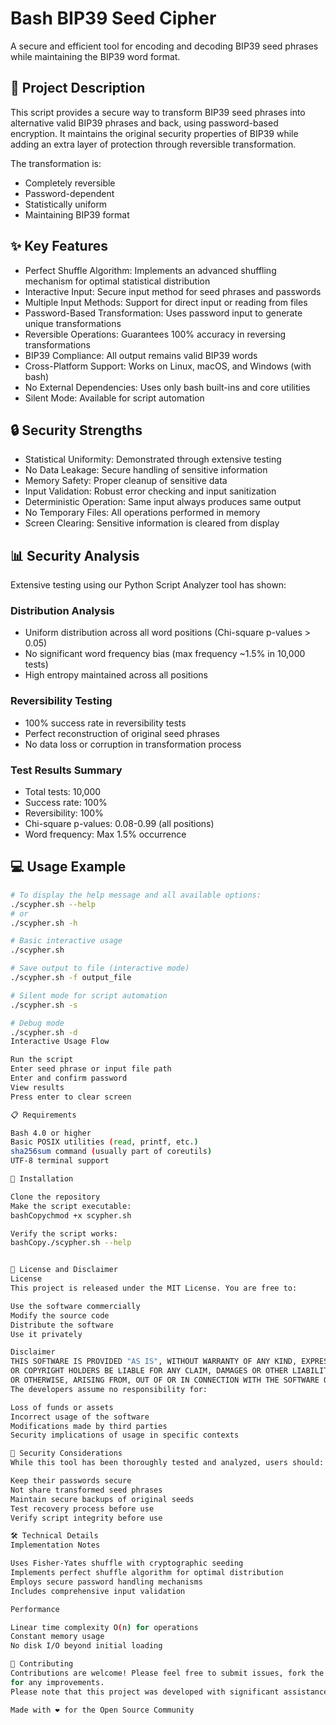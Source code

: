# Bash BIP39 Seed Cipher

A secure and efficient tool for encoding and decoding BIP39 seed phrases while maintaining the BIP39 word format.

## 📝 Project Description

This script provides a secure way to transform BIP39 seed phrases into alternative valid BIP39 phrases and back, using password-based encryption. It maintains the original security properties of BIP39 while adding an extra layer of protection through reversible transformation.

The transformation is:
* Completely reversible
* Password-dependent
* Statistically uniform
* Maintaining BIP39 format

## ✨ Key Features

* Perfect Shuffle Algorithm: Implements an advanced shuffling mechanism for optimal statistical distribution
* Interactive Input: Secure input method for seed phrases and passwords
* Multiple Input Methods: Support for direct input or reading from files
* Password-Based Transformation: Uses password input to generate unique transformations
* Reversible Operations: Guarantees 100% accuracy in reversing transformations
* BIP39 Compliance: All output remains valid BIP39 words
* Cross-Platform Support: Works on Linux, macOS, and Windows (with bash)
* No External Dependencies: Uses only bash built-ins and core utilities
* Silent Mode: Available for script automation

## 🔒 Security Strengths

* Statistical Uniformity: Demonstrated through extensive testing
* No Data Leakage: Secure handling of sensitive information
* Memory Safety: Proper cleanup of sensitive data
* Input Validation: Robust error checking and input sanitization
* Deterministic Operation: Same input always produces same output
* No Temporary Files: All operations performed in memory
* Screen Clearing: Sensitive information is cleared from display

## 📊 Security Analysis

Extensive testing using our Python Script Analyzer tool has shown:

### Distribution Analysis
* Uniform distribution across all word positions (Chi-square p-values > 0.05)
* No significant word frequency bias (max frequency ~1.5% in 10,000 tests)
* High entropy maintained across all positions

### Reversibility Testing
* 100% success rate in reversibility tests
* Perfect reconstruction of original seed phrases
* No data loss or corruption in transformation process

### Test Results Summary
* Total tests: 10,000
* Success rate: 100%
* Reversibility: 100%
* Chi-square p-values: 0.08-0.99 (all positions)
* Word frequency: Max 1.5% occurrence

## 💻 Usage Example

```bash
# To display the help message and all available options:
./scypher.sh --help
# or
./scypher.sh -h

# Basic interactive usage
./scypher.sh

# Save output to file (interactive mode)
./scypher.sh -f output_file

# Silent mode for script automation
./scypher.sh -s

# Debug mode
./scypher.sh -d
Interactive Usage Flow

Run the script
Enter seed phrase or input file path
Enter and confirm password
View results
Press enter to clear screen

📋 Requirements

Bash 4.0 or higher
Basic POSIX utilities (read, printf, etc.)
sha256sum command (usually part of coreutils)
UTF-8 terminal support

🚀 Installation

Clone the repository
Make the script executable:
bashCopychmod +x scypher.sh

Verify the script works:
bashCopy./scypher.sh --help


📜 License and Disclaimer
License
This project is released under the MIT License. You are free to:

Use the software commercially
Modify the source code
Distribute the software
Use it privately

Disclaimer
THIS SOFTWARE IS PROVIDED "AS IS", WITHOUT WARRANTY OF ANY KIND, EXPRESS OR IMPLIED. IN NO EVENT SHALL THE AUTHORS
OR COPYRIGHT HOLDERS BE LIABLE FOR ANY CLAIM, DAMAGES OR OTHER LIABILITY, WHETHER IN AN ACTION OF CONTRACT, TORT
OR OTHERWISE, ARISING FROM, OUT OF OR IN CONNECTION WITH THE SOFTWARE OR THE USE OR OTHER DEALINGS IN THE SOFTWARE.
The developers assume no responsibility for:

Loss of funds or assets
Incorrect usage of the software
Modifications made by third parties
Security implications of usage in specific contexts

🔐 Security Considerations
While this tool has been thoroughly tested and analyzed, users should:

Keep their passwords secure
Not share transformed seed phrases
Maintain secure backups of original seeds
Test recovery process before use
Verify script integrity before use

🛠 Technical Details
Implementation Notes

Uses Fisher-Yates shuffle with cryptographic seeding
Implements perfect shuffle algorithm for optimal distribution
Employs secure password handling mechanisms
Includes comprehensive input validation

Performance

Linear time complexity O(n) for operations
Constant memory usage
No disk I/O beyond initial loading

🤝 Contributing
Contributions are welcome! Please feel free to submit issues, fork the repository, and create pull requests
for any improvements.
Please note that this project was developed with significant assistance from AI, and I am not a real developer.

Made with ❤️ for the Open Source Community
